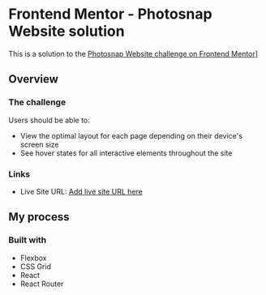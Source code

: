 # Frontend Mentor - Photosnap Website solution

This is a solution to the [Photosnap Website challenge on Frontend Mentor]([https://candid-brigadeiros-34dcc8.netlify.app/](https://photolaboratory.netlify.app/))]

## Overview

### The challenge

Users should be able to:

- View the optimal layout for each page depending on their device's screen size
- See hover states for all interactive elements throughout the site

### Links

- Live Site URL: [Add live site URL here](https://your-live-site-url.com)

## My process

### Built with

- Flexbox
- CSS Grid
- React
- React Router

